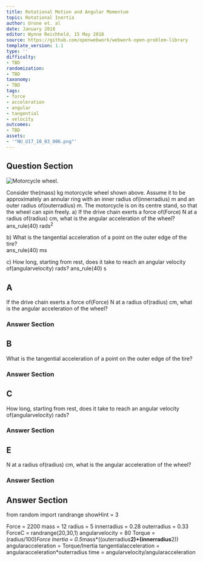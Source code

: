 ```yaml
---
title: Rotational Motion and Angular Momentum
topic: Rotational Inertia
author: Urone et. al
date: January 2018
editor: Wynne Reichheld, 15 May 2018
source: https://github.com/openwebwork/webwork-open-problem-library
template_version: 1.1
type: ''
difficulty:
- TBD
randomization:
- TBD
taxonomy:
- TBD
tags:
- force
- acceleration
- angular
- tangential
- velocity
outcomes:
- TBD
assets:
- '"NU_U17_10_03_006.png"'
---
```


## Question Section 

![Motorcycle wheel.]("NU_U17_10_03_006.png")

Consider the(mass) kg motorcycle wheel shown above. Assume it to be
approximately an annular ring with an inner radius of(innerradius) m and an outer radius of(outerradius) m. The motorcycle is on its centre stand, so that the wheel can spin freely. 
a) If the drive chain exerts a force of(Force) N at a radius of(radius) cm, what is the angular acceleration of the wheel? 
ans_rule(40) rads<sup>2<sup>
 
b) What is the tangential acceleration of a point on the outer edge of the tire?  
ans_rule(40) ms
 
c) How long, starting from rest, does it take to reach an angular velocity of(angularvelocity) rads?
ans_rule(40) s

## A
If the drive chain exerts a force of(Force) N at a radius of(radius) cm, what is the angular acceleration of the wheel? 
### Answer Section
## B
What is the tangential acceleration of a point on the outer edge of the tire?  
### Answer Section
## C
How long, starting from rest, does it take to reach an angular velocity of(angularvelocity) rads?
### Answer Section
## E
N at a radius of(radius) cm, what is the angular acceleration of the wheel? 
### Answer Section


## Answer Section

from random import randrange
showHint = 3

Force = 2200
mass = 12
radius = 5
innerradius = 0.28
outerradius = 0.33
ForceC = randrange(20,30,1)
angularvelocity = 80
Torque = (radius/100)*Force
Inertia = 0.5*mass*((outerradius**2)+(innerradius**2))
angularacceleration = Torque/Inertia
tangentialacceleration = angularacceleration*outerradius
time = angularvelocity/angularacceleration